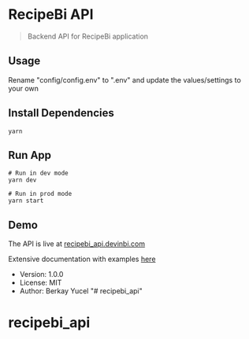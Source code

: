 # RecipeBi API

> Backend API for RecipeBi application

## Usage

Rename "config/config.env" to ".env" and update the values/settings to your own

## Install Dependencies

```
yarn
```

## Run App

```
# Run in dev mode
yarn dev

# Run in prod mode
yarn start
```

## Demo

The API is live at [recipebi_api.devinbi.com](https://recipebi_api.devinbi.com)

Extensive documentation with examples [here](https://recipebi_api.devinbi.com)

- Version: 1.0.0
- License: MIT
- Author: Berkay Yucel
  "# recipebi_api"

# recipebi_api
